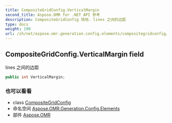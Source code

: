 ```yaml
---
title: CompositeGridConfig.VerticalMargin
second_title: Aspose.OMR for .NET API 参考
description: CompositeGridConfig 场地. lines 之间的边距
type: docs
weight: 190
url: /zh/net/aspose.omr.generation.config.elements/compositegridconfig/verticalmargin/
---
```

## CompositeGridConfig.VerticalMargin field

lines 之间的边距

```csharp
public int VerticalMargin;
```

### 也可以看看

* class [CompositeGridConfig](../)
* 命名空间 [Aspose.OMR.Generation.Config.Elements](../../compositegridconfig/)
* 部件 [Aspose.OMR](../../../)


